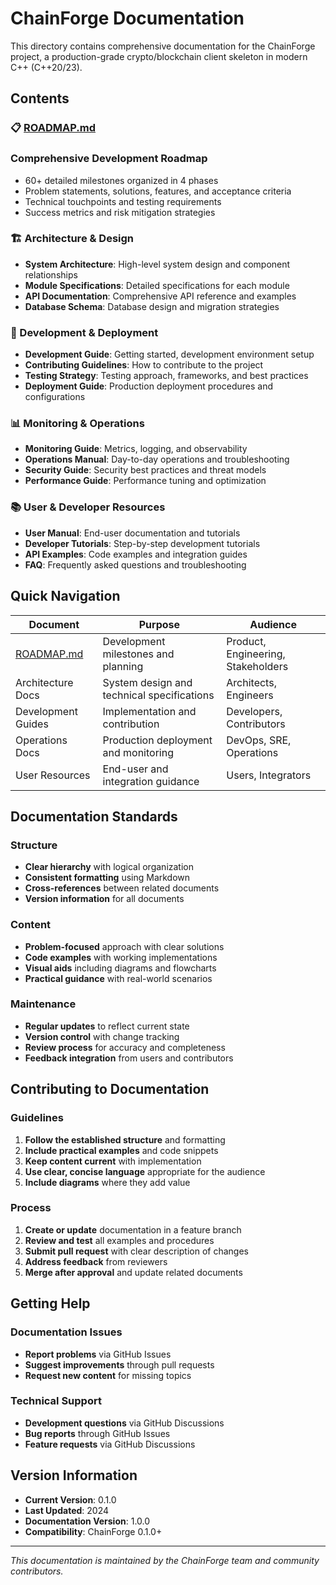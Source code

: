 # ChainForge Documentation

This directory contains comprehensive documentation for the ChainForge project, a production-grade crypto/blockchain client skeleton in modern C++ (C++20/23).

## Contents

### 📋 [ROADMAP.md](./ROADMAP.md)

### **Comprehensive Development Roadmap**

- 60+ detailed milestones organized in 4 phases
- Problem statements, solutions, features, and acceptance criteria
- Technical touchpoints and testing requirements
- Success metrics and risk mitigation strategies

### 🏗️ Architecture & Design

- **System Architecture**: High-level system design and component relationships
- **Module Specifications**: Detailed specifications for each module
- **API Documentation**: Comprehensive API reference and examples
- **Database Schema**: Database design and migration strategies

### 🚀 Development & Deployment

- **Development Guide**: Getting started, development environment setup
- **Contributing Guidelines**: How to contribute to the project
- **Testing Strategy**: Testing approach, frameworks, and best practices
- **Deployment Guide**: Production deployment procedures and configurations

### 📊 Monitoring & Operations

- **Monitoring Guide**: Metrics, logging, and observability
- **Operations Manual**: Day-to-day operations and troubleshooting
- **Security Guide**: Security best practices and threat models
- **Performance Guide**: Performance tuning and optimization

### 📚 User & Developer Resources

- **User Manual**: End-user documentation and tutorials
- **Developer Tutorials**: Step-by-step development tutorials
- **API Examples**: Code examples and integration guides
- **FAQ**: Frequently asked questions and troubleshooting

## Quick Navigation

| Document | Purpose | Audience |
|----------|---------|----------|
| [ROADMAP.md](./ROADMAP.md) | Development milestones and planning | Product, Engineering, Stakeholders |
| Architecture Docs | System design and technical specifications | Architects, Engineers |
| Development Guides | Implementation and contribution | Developers, Contributors |
| Operations Docs | Production deployment and monitoring | DevOps, SRE, Operations |
| User Resources | End-user and integration guidance | Users, Integrators |

## Documentation Standards

### Structure

- **Clear hierarchy** with logical organization
- **Consistent formatting** using Markdown
- **Cross-references** between related documents
- **Version information** for all documents

### Content

- **Problem-focused** approach with clear solutions
- **Code examples** with working implementations
- **Visual aids** including diagrams and flowcharts
- **Practical guidance** with real-world scenarios

### Maintenance

- **Regular updates** to reflect current state
- **Version control** with change tracking
- **Review process** for accuracy and completeness
- **Feedback integration** from users and contributors

## Contributing to Documentation

### Guidelines

1. **Follow the established structure** and formatting
2. **Include practical examples** and code snippets
3. **Keep content current** with implementation
4. **Use clear, concise language** appropriate for the audience
5. **Include diagrams** where they add value

### Process

1. **Create or update** documentation in a feature branch
2. **Review and test** all examples and procedures
3. **Submit pull request** with clear description of changes
4. **Address feedback** from reviewers
5. **Merge after approval** and update related documents

## Getting Help

### Documentation Issues

- **Report problems** via GitHub Issues
- **Suggest improvements** through pull requests
- **Request new content** for missing topics

### Technical Support

- **Development questions** via GitHub Discussions
- **Bug reports** through GitHub Issues
- **Feature requests** via GitHub Discussions

## Version Information

- **Current Version**: 0.1.0
- **Last Updated**: 2024
- **Documentation Version**: 1.0.0
- **Compatibility**: ChainForge 0.1.0+

---

*This documentation is maintained by the ChainForge team and community contributors.*

